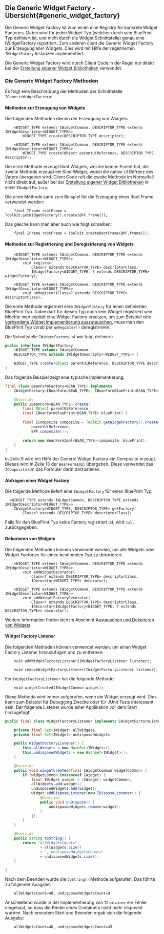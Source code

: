 ## Die Generic Widget Factory - Übersicht{#generic_widget_factory}

Die Generic Widget Factory ist zum einen eine Registry für konkrete Widget Factories. Dabei wird für jeden Widget Typ (welcher durch sein BluePrint Typ definiert ist, und nicht durch die Widget Schnittstelle) genau eine IWidgetFactory registriert. Zum anderen dient die Generic Widget Factory zur Erzeugung aller Widgets. Dies wird mit Hilfe der registrierten `IWidgetFatory` Instanzen implementiert. 

Die Generic Widget Factory wird durch Client Code in der Regel nur direkt bei der [Erstellung eigener Widget Bibliotheken](#custom_widget_libraries) verwendet.  


### Die Generic Widget Factory Methoden

Es folgt eine Beschreibung der Methoden der Schnittstelle `IGenericWidgetFactory`:


#### Methoden zur Erzeugung von Widgets

Die folgenden Methoden dienen der Erzeugung von Widgets:

~~~
    <WIDGET_TYPE extends IWidgetCommon, DESCRIPTOR_TYPE extends IWidgetDescriptor<WIDGET_TYPE>> 
		WIDGET_TYPE create(DESCRIPTOR_TYPE descriptor);

    <WIDGET_TYPE extends IWidgetCommon, DESCRIPTOR_TYPE extends IWidgetDescriptor<WIDGET_TYPE>> 
		WIDGET_TYPE create(Object parentUiReference, DESCRIPTOR_TYPE descriptor);
~~~

Die erste Methode erzeugt Root Widgets, welche keinen Parent hat, die zweite Methode erzeugt ein Kind Widget, wobei die native UI Refrenz des Vaters übergeben wird. Client Code ruft die zweite Methode im Normalfall nicht direkt auf, außer bei der [Erstellung eigener Widget Bibliotheken](#custom_widget_libraries) in einer `IWidgetFactory`.


Die erste Methode kann zum Beispiel für die Erzeugung eines Root Frame verwendet werden:

~~~
	final IFrame rootFrame = Toolkit.getWidgetFactory().create(BPF.frame());
~~~

Das gleiche kann man aber auch wie folgt schreiben:

~~~
	final IFrame rootFrame = Toolkit.createRootFrame(BPF.frame());
~~~

#### Methoden zur Registrierung und Deregistrierung von Widgets

~~~
    <WIDGET_TYPE extends IWidgetCommon, DESCRIPTOR_TYPE extends IWidgetDescriptor<WIDGET_TYPE>> 
		void register(
			Class<? extends DESCRIPTOR_TYPE> descriptorClass,
			IWidgetFactory<WIDGET_TYPE, ? extends DESCRIPTOR_TYPE> widgetFactory);

    <WIDGET_TYPE extends IWidgetCommon, DESCRIPTOR_TYPE extends IWidgetDescriptor<WIDGET_TYPE>> 
		void unRegister(Class<? extends DESCRIPTOR_TYPE> descriptorClass);
~~~

Die erste Methode registriert eine `IWidgetFactory` für einen definierten BluePrint Typ. Dabei darf für diesen Typ noch kein Widget registriert sein. Möchte man explizit eine Widget Factory ersetzen, um zum Beispiel eine [vorhandene Widget Implementierung auszutauschen](#substitude_and_decorate_widgets), muss man den BluePrint Typ vorab per `unRegister()` deregistrieren.

Die Schnittstelle `IWidgetFactory` ist wie folgt definiert:

~~~{.java .numberLines startFrom="1"}
public interface IWidgetFactory
	<WIDGET_TYPE extends IWidgetCommon,
	DESCRIPTOR_TYPE extends IWidgetDescriptor<WIDGET_TYPE>> {

    WIDGET_TYPE create(Object parentUiReference, DESCRIPTOR_TYPE descriptor);
}
~~~

Das folgende Beispiel zeigt eine typische Implementierung:

~~~{.java .numberLines startFrom="1"}
final class BeanFormFactory<BEAN_TYPE> implements 
	IWidgetFactory<IBeanForm<BEAN_TYPE>, IBeanFormBluePrint<BEAN_TYPE>> {

	@Override
	public IBeanForm<BEAN_TYPE> create(
		final Object parentUiReference, 
		final IBeanFormBluePrint<BEAN_TYPE> bluePrint) {
		
		final IComposite composite = Toolkit.getWidgetFactory().create(
			parentUiReference, 
			BPF.composite());
		
		return new BeanFormImpl<BEAN_TYPE>(composite, bluePrint);
	}
}
~~~

In Zeile 9 wird mit Hilfe der Generic Widget Factory ein Composite erzeugt. Dieses wird in Zeile 13 der `BeanFormImpl` übergeben. Diese verwendet das `IComposite` um das Formular darin darzustellen.


#### Abfragen einer Widget Factory

Die folgende Methode liefert eine `IWidgetFactory` für einen BluePrint Typ:

~~~
  <WIDGET_TYPE extends IWidgetCommon, DESCRIPTOR_TYPE extends IWidgetDescriptor<WIDGET_TYPE>> 
	IWidgetFactory<WIDGET_TYPE, DESCRIPTOR_TYPE> getFactory(
		Class<? extends DESCRIPTOR_TYPE> descriptorClass);
~~~

Falls für den BluePrint Typ keine Factory registriert ist, wird `null` zurückgegeben.


#### Dekorieren von Widgets

Die folgenden Methoden können verwendet werden, um alle Widgets oder Widget Factories für einen bestimmten Typ zu dekorieren:

~~~
	<WIDGET_TYPE extends IWidgetCommon, DESCRIPTOR_TYPE extends IWidgetDescriptor<WIDGET_TYPE>> 
		void addWidgetDecorator(
			Class<? extends DESCRIPTOR_TYPE> descriptorClass,
			IDecorator<WIDGET_TYPE> decorator);

    <WIDGET_TYPE extends IWidgetCommon, DESCRIPTOR_TYPE extends IWidgetDescriptor<WIDGET_TYPE>> 
		void addWidgetFactoryDecorator(
			Class<? extends DESCRIPTOR_TYPE> descriptorClass,
			IDecorator<IWidgetFactory<WIDGET_TYPE, ? extends DESCRIPTOR_TYPE>> decorator);
~~~

Weitere Information finden sich im Abschnitt [Austauschen und Dekorieren von Widgets](#substitude_and_decorate_widgets).


#### Widget Factory Listener

Die folgenden Methoden können verwendet werden, um einen Widget Factory Listener hinzuzufügen und zu entfernen:

~~~
    void addWidgetFactoryListener(IWidgetFactoryListener listener);

    void removeWidgetFactoryListener(IWidgetFactoryListener listener);
~~~

Ein `IWidgetFactoryListener` hat die folgende Methode:

~~~
	void widgetCreated(IWidgetCommon widget);
~~~

Diese Methode wird immer aufgerufen, wenn ein Widget erzeugt wird. Dies kann zum Beispiel für Debugging Zwecke oder für JUnit Tests interessant sein. Der folgende Listener wurde einer Applikation vor dem Start hinzugefügt:

~~~{.java .numberLines startFrom="1"}
public final class WidgetFactoryListener implements IWidgetFactoryListener {

	private final Set<IWidget> allWidgets;
	private final Set<IWidget> undisposedWidgets;

	public WidgetFactoryListener() {
		this.allWidgets = new HashSet<IWidget>();
		this.undisposedWidgets = new HashSet<IWidget>();
	}

	@Override
	public void widgetCreated(final IWidgetCommon widgetCommon) {
		if (widgetCommon instanceof IWidget) {
			final IWidget widget = (IWidget) widgetCommon;
			allWidgets.add(widget);
			undisposedWidgets.add(widget);
			widget.addDisposeListener(new IDisposeListener() {
				@Override
				public void onDispose() {
					undisposedWidgets.remove(widget);
				}
			});
		}
	}

	@Override
	public String toString() {
		return "allWidgetsCount="
				+ allWidgets.size() 
				+ ", undisposedWidgetsCount=" 
				+ undisposedWidgets.size();
	}

}
~~~ 


Nach dem Beenden wurde die `toString()` Methode aufgerufen. Das führte zu folgender Ausgabe:

~~~
	allWidgetsCount=48, undisposedWidgetsCount=0
~~~
 
Anschließend wurde in der Implementierung von `IContainer` ein Fehler eingebaut, so dass die Kinder eines Containers nicht mehr disposed wurden. Nach erneutem Start und Beenden ergab sich die folgende Ausgabe:

~~~
	allWidgetsCount=48, undisposedWidgetsCount=45
~~~


 